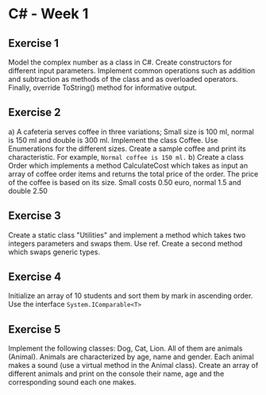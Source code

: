 # C\# - Week 1

## Exercise 1
Model the complex number as a class in C#. Create constructors for different input parameters. Implement common operations such as addition and subtraction as methods of the class and as overloaded operators. Finally, override ToString() method for informative output.

## Exercise 2
a) A cafeteria serves coffee in three variations; Small size is 100 ml, normal is 150 ml and double is 300 ml. Implement the class Coffee. Use Enumerations for the different sizes. Create a sample coffee and print its characteristic. For example, `Normal coffee is 150 ml.`
b) Create a class Order which implements a method CalculateCost which takes as input an array of coffee order items and returns the total price of the order. The price of the coffee is  based on its size. Small costs 0.50 euro, normal 1.5 and double 2.50

## Exercise 3
Create a static class "Utilities" and implement a method which takes two integers parameters and swaps them. Use ref. Create a second method which swaps generic types.

## Exercise 4
Initialize an array of 10 students and sort them by mark in ascending order. Use the interface `System.IComparable<T>`

## Exercise 5
Implement the following classes: Dog, Cat, Lion. All of them are animals (Animal). Animals are characterized by age, name and gender. Each animal makes a sound (use a virtual method in the Animal class). Create an array of different animals and print on the console their name, age and the corresponding sound each one makes.

